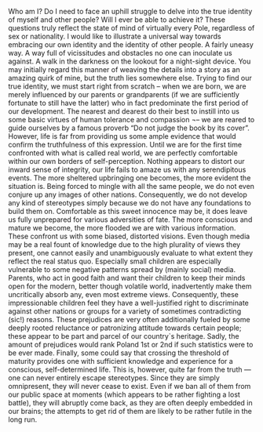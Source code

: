 
Who am I? Do I need to face an uphill struggle to delve into the true identity of myself and other people? Will I ever be able to achieve it? These questions truly reflect the state of mind of virtually every Pole, regardless of sex or nationality. I would like to illustrate a universal way towards embracing our own identity and the identity of other people. A fairly uneasy way. A way full of vicissitudes and obstacles no one can inoculate us against. A walk in the darkness on the lookout for a night-sight device. You may initially regard this manner of weaving the details into a story as an amazing quirk of mine, but the truth lies somewhere else.
Trying to find our true identity, we must start right from scratch – when we are born, we are merely influenced by our parents or grandparents (if we are sufficiently fortunate to still have the latter) who in fact predominate the first period of our development. The nearest and dearest do their best to instill into us some basic virtues of human tolerance and compassion ¬– we are reared to guide ourselves by a famous proverb “Do not judge the book by its cover”. However, life is far from providing us some ample evidence that would confirm the truthfulness of this expression.
Until we are for the first time confronted with what is called real world, we are perfectly comfortable within our own borders of self-perception. Nothing appears to distort our inward sense of integrity, our life fails to amaze us with any serendipitous events. The more sheltered upbringing one becomes, the more evident the situation is. Being forced to mingle with all the same people, we do not even conjure up any images of other nations. Consequently, we do not develop any kind of stereotypes simply because we do not have any foundations to build them on. 
Comfortable as this sweet innocence may be, it does leave us fully unprepared for various adversities of fate. The more conscious and mature we become, the more flooded we are with various information. These confront us with some biased, distorted visions. Even though media may be a real fount of knowledge due to the high plurality of views they present, one cannot easily and unambiguously evaluate to what extent they reflect the real status quo. Especially small children are especially vulnerable to some negative patterns spread by (mainly social) media. Parents, who act in good faith and want their children to keep their minds open for the modern, better though volatile world, inadvertently make them uncritically absorb any, even most extreme views. 
Consequently, these impressionable children feel they have a well-justified right to discriminate against other nations or groups for a variety of sometimes contradicting (sic!) reasons. These prejudices are very often additionally fueled by some deeply rooted reluctance or patronizing attitude towards certain people; these appear to be part and parcel of our country`s heritage. Sadly, the amount of prejudices would rank Poland 1st or 2nd if such statistics were to be ever made. 
Finally, some could say that crossing the threshold of maturity provides one with sufficient knowledge and experience for a conscious, self-determined life. This is, however, quite far from the truth — one can never entirely escape stereotypes. Since they are simply omnipresent, they will never cease to exist. Even if we ban all of them from our public space at moments (which appears to be rather fighting a lost battle), they will abruptly come back, as they are often deeply embedded in our brains; the attempts to get rid of them are likely to be rather futile in the long run.
